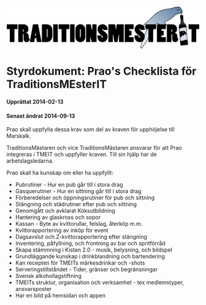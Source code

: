 ![](../../logotmeit_hilong.png)

# Styrdokument: Prao's Checklista för TraditionsMEsterIT
#### Upprättat 2014-02-13
#### Senast ändrat 2014-09-13

Prao skall uppfylla dessa krav som del av kraven för upphöjelse till Marskalk.  

TraditionsMästaren och vice TraditionsMästaren ansvarar för att Prao integreras i TMEIT och uppfyller kraven. Till sin hjälp har de arbetslagsledarna. 

Prao skall ha kunskap om eller ha uppfyllt:  
- Pubrutiner - Hur en pub går till i stora drag
- Gasquerutiner - Hur en sittning går till i stora drag
- Förberedelser och öppningsrutiner för pub och sittning
- Stängning och städrutiner efter pub och sittning
- Genomgått och avklarat Köksutbildning
- Hantering av glaskross och sopor
- Kassan - Byte av kvittorullar, felslag, återköp m.m.
- Kvittorapportering av inköp för event
- Dagsavslut och Z-kvittorapportering efter stängning
- Inventering, påfyllning, och frontning av bar och spritförråd
- Skapa stämmning i Kistan 2.0 - musik, belysning, och bildspel
- Grundläggande kunskap i drinkblandning och bartendering
- Kan recepten för TMEITs märkesdrinkar och -shots
- Serveringstillståndet - Tider, gränser och begränsningar
- Svensk alkohollagstiftning
- TMEITs struktur, organisation och verksamhet - tex medlemstyper, ansvarsposter
- Har en bild på hemsidan och appen

